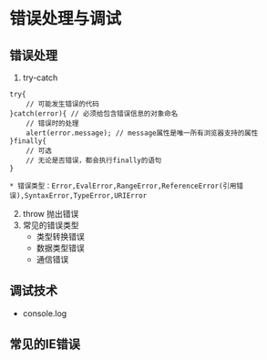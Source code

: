 # 错误处理与调试

## 错误处理
1. try-catch
```
try{
	// 可能发生错误的代码
}catch(error){ // 必须给包含错误信息的对象命名
	// 错误时的处理
	alert(error.message); // message属性是唯一所有浏览器支持的属性
}finally{
	// 可选
	// 无论是否错误，都会执行finally的语句
}
```
	* 错误类型：Error,EvalError,RangeError,ReferenceError(引用错误),SyntaxError,TypeError,URIError
2. throw 抛出错误
3. 常见的错误类型
	* 类型转换错误
	* 数据类型错误
	* 通信错误

## 调试技术
* console.log

## 常见的IE错误 
